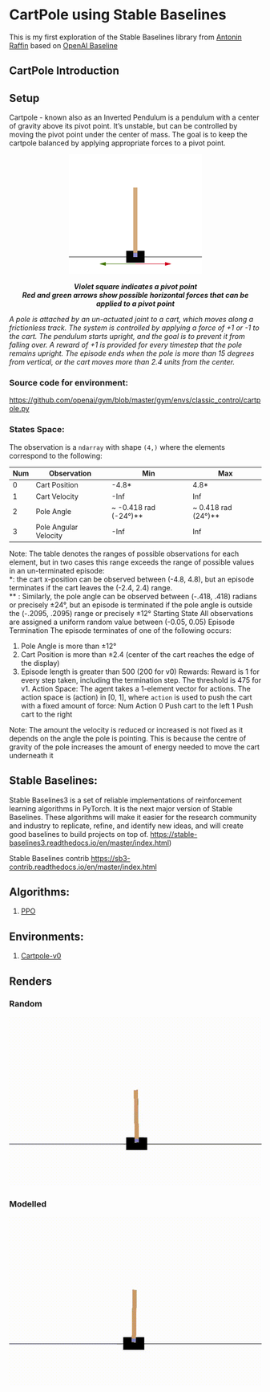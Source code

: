 # CartPole using Stable Baselines

This is my first exploration of the Stable Baselines library from [Antonin Raffin](https://araffin.github.io/post/sb3/) based on [OpenAI Baseline](https://github.com/Stable-Baselines-Team/stable-baselines/blob/master/docs/index.rst)

## CartPole Introduction

## Setup
Cartpole - known also as an Inverted Pendulum is a pendulum with a center of gravity above its pivot point. It’s unstable, but can be controlled by moving the pivot point under the center of mass. The goal is to keep the cartpole balanced by applying appropriate forces to a pivot point.
<p align="center">
<img src="https://github.com/SwamiKannan/CartPole/blob/main/cartpole_schema.png"
</p>
<p align ="center">
<b><i>    Violet square indicates a pivot point<br>
    Red and green arrows show possible horizontal forces that can be applied to a pivot point<br>
</b></i> 
    </p>
    <i>A pole is attached by an un-actuated joint to a cart, which moves along a frictionless track. The system is controlled by applying a force of +1 or -1 to the cart. The pendulum starts upright, and the goal is to prevent it from falling over. A reward of +1 is provided for every timestep that the pole remains upright. The episode ends when the pole is more than 15 degrees from vertical, or the cart moves more than 2.4 units from the center.</i>

### Source code for environment:
https://github.com/openai/gym/blob/master/gym/envs/classic_control/cartpole.py

### States Space:
The observation is a `ndarray` with shape `(4,)` where the elements correspond to the following:

| Num | Observation           | Min                  | Max                |
|-----|-----------------------|----------------------|--------------------|
| 0   | Cart Position         | -4.8*                | 4.8*               |
| 1   | Cart Velocity         | -Inf                 | Inf                |
| 2   | Pole Angle            | ~ -0.418 rad (-24°)**| ~ 0.418 rad (24°)**|
| 3   | Pole Angular Velocity | -Inf                 | Inf                |




Note:
The table denotes the ranges of possible observations for each element, but in two cases this range exceeds the range of possible values in an un-terminated episode: <br>*: the cart x-position can be observed between (-4.8, 4.8), but an episode terminates if the cart leaves the (-2.4, 2.4) range. <br>** : Similarly, the pole angle can be observed between (-.418, .418) radians or precisely ±24°, but an episode is terminated if the pole angle is outside the (-.2095, .2095) range or precisely ±12° Starting State All observations are assigned a uniform random value between (-0.05, 0.05) Episode Termination The episode terminates of one of the following occurs:
1. Pole Angle is more than ±12°
2. Cart Position is more than ±2.4 (center of the cart reaches the edge of the display)
3. Episode length is greater than 500 (200 for v0)
Rewards:
Reward is 1 for every step taken, including the termination step. The threshold is 475 for v1.
Action Space:
The agent  takes a 1-element vector for actions. The action space is (action) in [0, 1], where `action` is used to push the cart with a fixed amount of force:
Num Action 0 Push cart to the left
1 Push cart to the right

Note: The amount the velocity is reduced or increased is not fixed as it depends on the angle the pole is pointing. This is because the centre of gravity of the pole increases the amount of energy needed to move the cart underneath it

## Stable Baselines:
Stable Baselines3 is a set of reliable implementations of reinforcement learning algorithms in PyTorch. It is the next major version of Stable Baselines. These algorithms will make it easier for the research community and industry to replicate, refine, and identify new ideas, and will create good baselines to build projects on top of.
https://stable-baselines3.readthedocs.io/en/master/index.html)

Stable Baselines contrib
https://sb3-contrib.readthedocs.io/en/master/index.html

## Algorithms:
1. [PPO](https://stable-baselines3.readthedocs.io/en/master/modules/ppo.html)

## Environments:
1. [Cartpole-v0](https://www.gymlibrary.ml/environments/classic_control/cart_pole/)  

## Renders
### Random
<p align="center">
<img src="https://github.com/SwamiKannan/CartPole/blob/main/PPO/render/base_performance/random.gif"
</p>

### Modelled
<p align="center">
<img src="https://github.com/SwamiKannan/CartPole/blob/main/PPO/render/model_performance/modelled.gif"
</p>


